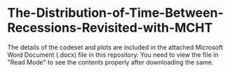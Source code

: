 # The-Distribution-of-Time-Between-Recessions-Revisited-with-MCHT

The details of the codeset and plots are included in the attached Microsoft Word Document (.docx) file in this repository. 
You need to view the file in "Read Mode" to see the contents properly after downloading the same.
